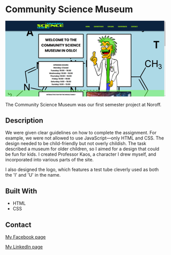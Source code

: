# Community Science Museum

![image](https://raw.githubusercontent.com/RunarPettersen/community-science-museum/refs/heads/main/images/csm-home.jpg)

The Community Science Museum was our first semester project at Noroff.

## Description

We were given clear guidelines on how to complete the assignment. For example, we were not allowed to use JavaScript—only HTML and CSS. The design needed to be child-friendly but not overly childish. The task described a museum for older children, so I aimed for a design that could be fun for kids. I created Professor Kaos, a character I drew myself, and incorporated into various parts of the site.</p><p>I also designed the logo, which features a test tube cleverly used as both the 'I' and 'U' in the name.

## Built With


- HTML
- CSS


## Contact


[My Facebook page]([www.twitter.com](https://www.facebook.com/runarpettersen/))

[My LinkedIn page]([www.linkedin.com](https://www.linkedin.com/in/runar-pettersen-879b7aab/))
